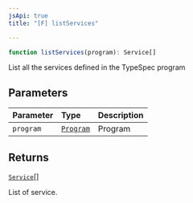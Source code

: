 ```yaml
---
jsApi: true
title: "[F] listServices"

---
```

```ts
function listServices(program): Service[]
```

List all the services defined in the TypeSpec program

## Parameters

| Parameter | Type | Description |
| :------ | :------ | :------ |
| `program` | [`Program`](../interfaces/Program.md) | Program |

## Returns

[`Service`](../interfaces/Service.md)[]

List of service.
